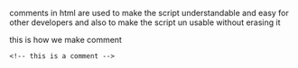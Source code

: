 comments in html are used to make the script understandable and easy for other developers 
and also to make the script un usable without erasing it 

this is how we make comment 

`<!-- this is a comment -->`


